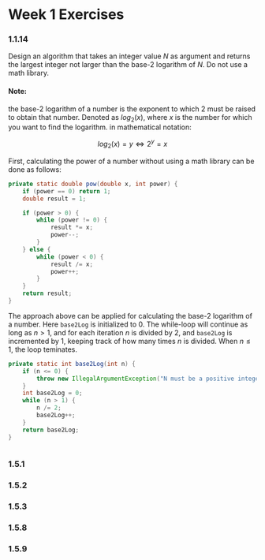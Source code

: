 # Week 1 Exercises

### 1.1.14

Design an algorithm that takes an integer value $N$ as argument and returns the largest integer not larger than the base-2 logarithm of $N$. Do not use a math library.

#### Note: 
the base-2 logarithm of a number is the exponent to which 2 must be raised to obtain that number. Denoted as $log_2(x)$, where $x$ is the number for which you want to find the logarithm. in mathematical notation:

$$
log_2(x)=y \Longleftrightarrow 2^y=x
$$

First, calculating the power of a number without using a math library can be done as follows:

```java
private static double pow(double x, int power) {
    if (power == 0) return 1;
    double result = 1;

    if (power > 0) {
        while (power != 0) {
            result *= x;
            power--;
        }
    } else {
        while (power < 0) {
            result /= x;
            power++;
        }
    }
    return result;
}
```

The approach above can be applied for calculating the base-2 logarithm of a number. Here `base2Log` is initialized to 0. The while-loop will continue as long as $n > 1$, and for each iteration $n$ is divided by 2, and `base2Log` is incremented by 1, keeping track of how many times $n$ is divided. When $n \leq 1$, the loop teminates.

```java
private static int base2Log(int n) {
    if (n <= 0) {
        throw new IllegalArgumentException("N must be a positive integer");
    } 
    int base2Log = 0;
    while (n > 1) {
        n /= 2;
        base2Log++;
    }
    return base2Log;
}
```

```python
```

### 1.5.1

### 1.5.2

### 1.5.3

### 1.5.8

### 1.5.9